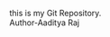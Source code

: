 this is my Git Repository.
<br>
Author-Aaditya Raj

<!---
Aaditya-rr/Aaditya-rr is a ✨ special ✨ repository because its `README.md` (this file) appears on your GitHub profile.
You can click the Preview link to take a look at your changes.
--->

